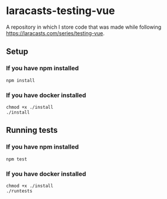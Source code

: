 # laracasts-testing-vue
A repository in which I store code that was made while following https://laracasts.com/series/testing-vue.

## Setup
### If you have npm installed
`npm install`
### If you have docker installed
```
chmod +x ./install
./install
```

## Running tests
### If you have npm installed
`npm test`
### If you have docker installed
```
chmod +x ./install
./runtests
```
